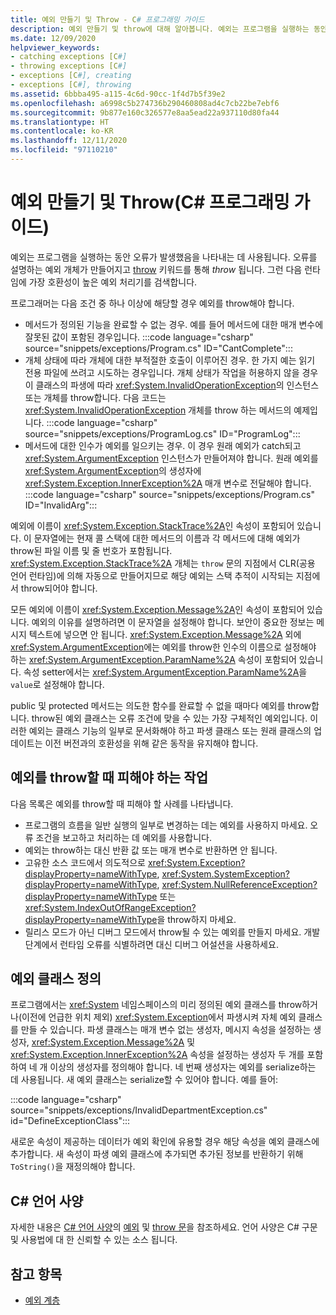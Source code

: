 ```yaml
---
title: 예외 만들기 및 Throw - C# 프로그래밍 가이드
description: 예외 만들기 및 throw에 대해 알아봅니다. 예외는 프로그램을 실행하는 동안 오류가 발생했음을 나타내는 데 사용됩니다.
ms.date: 12/09/2020
helpviewer_keywords:
- catching exceptions [C#]
- throwing exceptions [C#]
- exceptions [C#], creating
- exceptions [C#], throwing
ms.assetid: 6bbba495-a115-4c6d-90cc-1f4d7b5f39e2
ms.openlocfilehash: a6998c5b274736b290460808ad4c7cb22be7ebf6
ms.sourcegitcommit: 9b877e160c326577e8aa5ead22a937110d80fa44
ms.translationtype: HT
ms.contentlocale: ko-KR
ms.lasthandoff: 12/11/2020
ms.locfileid: "97110210"
---
```

# <a name="creating-and-throwing-exceptions-c-programming-guide"></a>예외 만들기 및 Throw(C# 프로그래밍 가이드)

예외는 프로그램을 실행하는 동안 오류가 발생했음을 나타내는 데 사용됩니다. 오류를 설명하는 예외 개체가 만들어지고 [throw](../../language-reference/keywords/throw.md) 키워드를 통해 *throw* 됩니다. 그런 다음 런타임에 가장 호환성이 높은 예외 처리기를 검색합니다.

프로그래머는 다음 조건 중 하나 이상에 해당할 경우 예외를 throw해야 합니다.

- 메서드가 정의된 기능을 완료할 수 없는 경우. 예를 들어 메서드에 대한 매개 변수에 잘못된 값이 포함된 경우입니다.
  :::code language="csharp" source="snippets/exceptions/Program.cs" ID="CantComplete":::
- 개체 상태에 따라 개체에 대한 부적절한 호출이 이루어진 경우. 한 가지 예는 읽기 전용 파일에 쓰려고 시도하는 경우입니다. 개체 상태가 작업을 허용하지 않을 경우 이 클래스의 파생에 따라 <xref:System.InvalidOperationException>의 인스턴스 또는 개체를 throw합니다. 다음 코드는 <xref:System.InvalidOperationException> 개체를 throw 하는 메서드의 예제입니다.
  :::code language="csharp" source="snippets/exceptions/ProgramLog.cs" ID="ProgramLog":::
- 메서드에 대한 인수가 예외를 일으키는 경우. 이 경우 원래 예외가 catch되고 <xref:System.ArgumentException> 인스턴스가 만들어져야 합니다. 원래 예외를 <xref:System.ArgumentException>의 생성자에 <xref:System.Exception.InnerException%2A> 매개 변수로 전달해야 합니다.
  :::code language="csharp" source="snippets/exceptions/Program.cs" ID="InvalidArg":::

예외에 이름이 <xref:System.Exception.StackTrace%2A>인 속성이 포함되어 있습니다. 이 문자열에는 현재 콜 스택에 대한 메서드의 이름과 각 메서드에 대해 예외가 throw된 파일 이름 및 줄 번호가 포함됩니다. <xref:System.Exception.StackTrace%2A> 개체는 `throw` 문의 지점에서 CLR(공용 언어 런타임)에 의해 자동으로 만들어지므로 해당 예외는 스택 추적이 시작되는 지점에서 throw되어야 합니다.

모든 예외에 이름이 <xref:System.Exception.Message%2A>인 속성이 포함되어 있습니다. 예외의 이유를 설명하려면 이 문자열을 설정해야 합니다. 보안이 중요한 정보는 메시지 텍스트에 넣으면 안 됩니다. <xref:System.Exception.Message%2A> 외에 <xref:System.ArgumentException>에는 예외를 throw한 인수의 이름으로 설정해야 하는 <xref:System.ArgumentException.ParamName%2A> 속성이 포함되어 있습니다. 속성 setter에서는 <xref:System.ArgumentException.ParamName%2A>을 `value`로 설정해야 합니다.

public 및 protected 메서드는 의도한 함수를 완료할 수 없을 때마다 예외를 throw합니다. throw된 예외 클래스는 오류 조건에 맞을 수 있는 가장 구체적인 예외입니다. 이러한 예외는 클래스 기능의 일부로 문서화해야 하고 파생 클래스 또는 원래 클래스의 업데이트는 이전 버전과의 호환성을 위해 같은 동작을 유지해야 합니다.

## <a name="things-to-avoid-when-throwing-exceptions"></a>예외를 throw할 때 피해야 하는 작업

다음 목록은 예외를 throw할 때 피해야 할 사례를 나타냅니다.

- 프로그램의 흐름을 일반 실행의 일부로 변경하는 데는 예외를 사용하지 마세요. 오류 조건을 보고하고 처리하는 데 예외를 사용합니다.
- 예외는 throw하는 대신 반환 값 또는 매개 변수로 반환하면 안 됩니다.
- 고유한 소스 코드에서 의도적으로 <xref:System.Exception?displayProperty=nameWithType>, <xref:System.SystemException?displayProperty=nameWithType>, <xref:System.NullReferenceException?displayProperty=nameWithType> 또는 <xref:System.IndexOutOfRangeException?displayProperty=nameWithType>을 throw하지 마세요.
- 릴리스 모드가 아닌 디버그 모드에서 throw될 수 있는 예외를 만들지 마세요. 개발 단계에서 런타임 오류를 식별하려면 대신 디버그 어설션을 사용하세요.

## <a name="defining-exception-classes"></a>예외 클래스 정의

프로그램에서는 <xref:System> 네임스페이스의 미리 정의된 예외 클래스를 throw하거나(이전에 언급한 위치 제외) <xref:System.Exception>에서 파생시켜 자체 예외 클래스를 만들 수 있습니다. 파생 클래스는 매개 변수 없는 생성자, 메시지 속성을 설정하는 생성자, <xref:System.Exception.Message%2A> 및 <xref:System.Exception.InnerException%2A> 속성을 설정하는 생성자 두 개를 포함하여 네 개 이상의 생성자를 정의해야 합니다. 네 번째 생성자는 예외를 serialize하는 데 사용됩니다. 새 예외 클래스는 serialize할 수 있어야 합니다. 예를 들어:

:::code language="csharp" source="snippets/exceptions/InvalidDepartmentException.cs" id="DefineExceptionClass":::

새로운 속성이 제공하는 데이터가 예외 확인에 유용할 경우 해당 속성을 예외 클래스에 추가합니다. 새 속성이 파생 예외 클래스에 추가되면 추가된 정보를 반환하기 위해 `ToString()`을 재정의해야 합니다.

## <a name="c-language-specification"></a>C# 언어 사양

자세한 내용은 [C# 언어 사양](/dotnet/csharp/language-reference/language-specification/introduction)의 [예외](~/_csharplang/spec/exceptions.md) 및 [throw 문](~/_csharplang/spec/statements.md#the-throw-statement)을 참조하세요. 언어 사양은 C# 구문 및 사용법에 대 한 신뢰할 수 있는 소스 됩니다.

## <a name="see-also"></a>참고 항목

- [예외 계층](../../../standard/exceptions/index.md)
